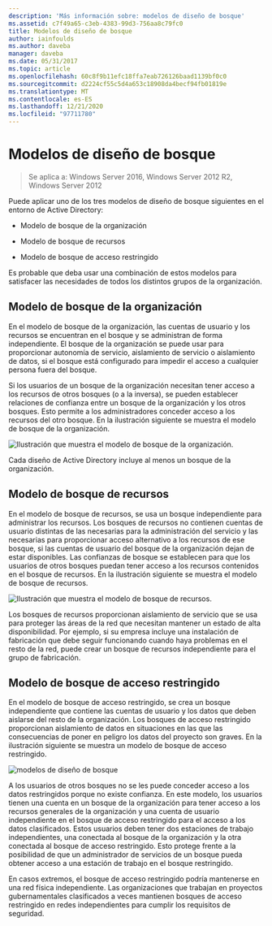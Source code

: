 ```yaml
---
description: 'Más información sobre: modelos de diseño de bosque'
ms.assetid: c7f49a65-c3eb-4383-99d3-756aa8c79fc0
title: Modelos de diseño de bosque
author: iainfoulds
ms.author: daveba
manager: daveba
ms.date: 05/31/2017
ms.topic: article
ms.openlocfilehash: 60c8f9b11efc18ffa7eab726126baad1139bf0c0
ms.sourcegitcommit: d2224cf55c5d4a653c18908da4becf94fb01819e
ms.translationtype: MT
ms.contentlocale: es-ES
ms.lasthandoff: 12/21/2020
ms.locfileid: "97711780"
---
```

# <a name="forest-design-models"></a>Modelos de diseño de bosque

>Se aplica a: Windows Server 2016, Windows Server 2012 R2, Windows Server 2012

Puede aplicar uno de los tres modelos de diseño de bosque siguientes en el entorno de Active Directory:

-   Modelo de bosque de la organización

-   Modelo de bosque de recursos

-   Modelo de bosque de acceso restringido

Es probable que deba usar una combinación de estos modelos para satisfacer las necesidades de todos los distintos grupos de la organización.

## <a name="organizational-forest-model"></a>Modelo de bosque de la organización
En el modelo de bosque de la organización, las cuentas de usuario y los recursos se encuentran en el bosque y se administran de forma independiente. El bosque de la organización se puede usar para proporcionar autonomía de servicio, aislamiento de servicio o aislamiento de datos, si el bosque está configurado para impedir el acceso a cualquier persona fuera del bosque.

Si los usuarios de un bosque de la organización necesitan tener acceso a los recursos de otros bosques (o a la inversa), se pueden establecer relaciones de confianza entre un bosque de la organización y los otros bosques. Esto permite a los administradores conceder acceso a los recursos del otro bosque. En la ilustración siguiente se muestra el modelo de bosque de la organización.

![Ilustración que muestra el modelo de bosque de la organización.](media/Forest-Design-Models/b1ddb47e-78a5-49c7-bb21-d7421b7b84b8.gif)

Cada diseño de Active Directory incluye al menos un bosque de la organización.

## <a name="resource-forest-model"></a>Modelo de bosque de recursos
En el modelo de bosque de recursos, se usa un bosque independiente para administrar los recursos. Los bosques de recursos no contienen cuentas de usuario distintas de las necesarias para la administración del servicio y las necesarias para proporcionar acceso alternativo a los recursos de ese bosque, si las cuentas de usuario del bosque de la organización dejan de estar disponibles. Las confianzas de bosque se establecen para que los usuarios de otros bosques puedan tener acceso a los recursos contenidos en el bosque de recursos. En la ilustración siguiente se muestra el modelo de bosque de recursos.

![Ilustración que muestra el modelo de bosque de recursos.](media/Forest-Design-Models/c0b348a6-958c-4fc5-9035-e2d2a54d5573.gif)

Los bosques de recursos proporcionan aislamiento de servicio que se usa para proteger las áreas de la red que necesitan mantener un estado de alta disponibilidad. Por ejemplo, si su empresa incluye una instalación de fabricación que debe seguir funcionando cuando haya problemas en el resto de la red, puede crear un bosque de recursos independiente para el grupo de fabricación.

## <a name="restricted-access-forest-model"></a>Modelo de bosque de acceso restringido
En el modelo de bosque de acceso restringido, se crea un bosque independiente que contiene las cuentas de usuario y los datos que deben aislarse del resto de la organización. Los bosques de acceso restringido proporcionan aislamiento de datos en situaciones en las que las consecuencias de poner en peligro los datos del proyecto son graves. En la ilustración siguiente se muestra un modelo de bosque de acceso restringido.

![modelos de diseño de bosque](media/Forest-Design-Models/e49cfc8c-a58a-4386-93bd-d4a6ee00f89c.gif)

A los usuarios de otros bosques no se les puede conceder acceso a los datos restringidos porque no existe confianza. En este modelo, los usuarios tienen una cuenta en un bosque de la organización para tener acceso a los recursos generales de la organización y una cuenta de usuario independiente en el bosque de acceso restringido para el acceso a los datos clasificados. Estos usuarios deben tener dos estaciones de trabajo independientes, una conectada al bosque de la organización y la otra conectada al bosque de acceso restringido. Esto protege frente a la posibilidad de que un administrador de servicios de un bosque pueda obtener acceso a una estación de trabajo en el bosque restringido.

En casos extremos, el bosque de acceso restringido podría mantenerse en una red física independiente. Las organizaciones que trabajan en proyectos gubernamentales clasificados a veces mantienen bosques de acceso restringido en redes independientes para cumplir los requisitos de seguridad.




